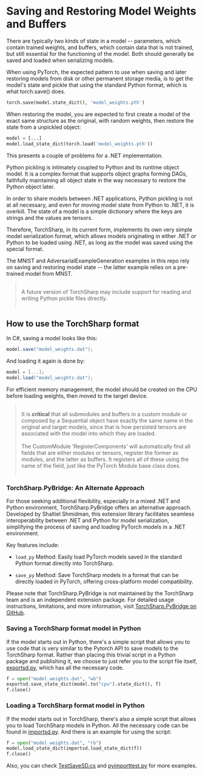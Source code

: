 # Saving and Restoring Model Weights and Buffers

There are typically two kinds of state in a model -- parameters, which contain trained weights, and buffers, which contain data that is not trained, but still essential for the functioning of the model. Both should generally be saved and loaded when serializing models.

When using PyTorch, the expected pattern to use when saving and later restoring models from disk or other permanent storage media, is to get the model's state and pickle that using the standard Python format, which is what torch.save() does.

```Python
torch.save(model.state_dict(), 'model_weights.pth')
```

When restoring the model, you are expected to first create a model of the exact same structure as the original, with random weights, then restore the state from a unpickled object:

```Python
model = [...]
model.load_state_dict(torch.load('model_weights.pth'))
```

This presents a couple of problems for a .NET implementation. 

Python pickling is intimately coupled to Python and its runtime object model. It is a complex format that supports object graphs forming DAGs, faithfully maintaining all object state in the way necessary to restore the Python object later.

In order to share models between .NET applications, Python pickling is not at all necessary, and even for moving model state from Python to .NET, it is overkill. The state of a model is a simple dictionary where the keys are strings and the values are tensors.

Therefore, TorchSharp, in its current form, implements its own very simple model serialization format, which allows models originating in either .NET or Python to be loaded using .NET, as long as the model was saved using the special format.

The MNIST and AdversarialExampleGeneration examples in this repo rely on saving and restoring model state -- the latter example relies on a pre-trained model from MNST.

><br/>A future version of TorchSharp may include support for reading and writing Python pickle files directly.<br/><br/>

## How to use the TorchSharp format

In C#, saving a model looks like this:

```C#
model.save("model_weights.dat");
```

And loading it again is done by:

```C#
model = [...];
model.load("model_weights.dat");
```

For efficient memory management, the model should be created on the CPU before loading weights, then moved to the target device. 

><br/>It is __critical__ that all submodules and buffers in a custom module or composed by a Sequential object have exactly the same name in the original and target models, since that is how persisted tensors are associated with the model into which they are loaded.<br/><br/>The CustomModule 'RegisterComponents' will automatically find all fields that are either modules or tensors, register the former as modules, and the latter as buffers. It registers all of these using the name of the field, just like the PyTorch Module base class does.<br/><br/>

### TorchSharp.PyBridge: An Alternate Approach

For those seeking additional flexibility, especially in a mixed .NET and Python environment, TorchSharp.PyBridge offers an alternative approach. Developed by Shaltiel Shmidman, this extension library facilitates seamless interoperability between .NET and Python for model serialization, simplifying the process of saving and loading PyTorch models in a .NET environment.

Key features include:

- `load_py` Method: Easily load PyTorch models saved in the standard Python format directly into TorchSharp.

- `save_py` Method: Save TorchSharp models in a format that can be directly loaded in PyTorch, offering cross-platform model compatibility.

Please note that TorchSharp.PyBridge is not maintained by the TorchSharp team and is an independent extension package. For detailed usage instructions, limitations, and more information, visit [TorchSharp.PyBridge on GitHub](https://github.com/shaltielshmid/TorchSharp.PyBridge).

### Saving a TorchSharp format model in Python

If the model starts out in Python, there's a simple script that allows you to use code that is very similar to the Pytorch API to save models to the TorchSharp format. Rather than placing this trivial script in a Python package and publishing it, we choose to just refer you to the script file itself, [exportsd.py](../../src/Python/exportsd.py), which has all the necessary code.

```Python
f = open("model_weights.dat", "wb")
exportsd.save_state_dict(model.to("cpu").state_dict(), f)
f.close()
```

### Loading a TorchSharp format model in Python

If the model starts out in TorchSharp, there's also a simple script that allows you to load TorchSharp models in Python. All the necessary code can be found in [importsd.py](../../src/Python/importsd.py). And there is an example for using the script:

```Python
f = open("model_weights.dat", "rb")
model.load_state_dict(importsd.load_state_dict(f))
f.close()
```

Also, you can check [TestSaveSD.cs](../../test/TorchSharpTest/TestSaveSD.cs) and [pyimporttest.py](../../test/TorchSharpTest/pyimporttest.py) for more examples.

